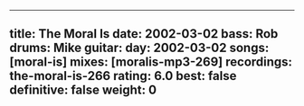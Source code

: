 
---
title: The Moral Is
date: 2002-03-02
bass:	Rob
drums:	Mike
guitar:	
day: 2002-03-02
songs: [moral-is]
mixes: [moralis-mp3-269]
recordings: the-moral-is-266
rating: 6.0
best: false
definitive: false
weight: 0
---

